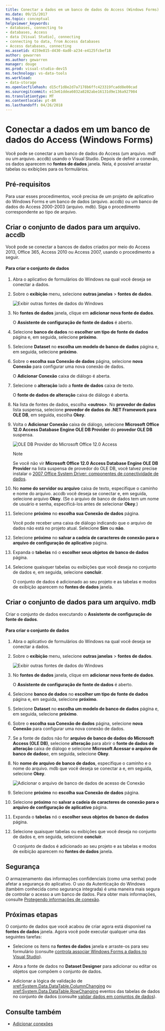 ```yaml
---
title: Conectar a dados em um banco de dados do Access (Windows Forms)
ms.date: 09/15/2017
ms.topic: conceptual
helpviewer_keywords:
- databases, connecting to
- databases, Access
- data [Visual Studio], connecting
- connecting to data, from Access databases
- Access databases, connecting
ms.assetid: 4159e815-d430-4ad0-a234-e4125fcbef18
author: gewarren
ms.author: gewarren
manager: douge
ms.prod: visual-studio-dev15
ms.technology: vs-data-tools
ms.workload:
- data-storage
ms.openlocfilehash: d15cf1d8e2d7a7178b6ffc423319fcadd8e00cad
ms.sourcegitcommit: e13e61ddea6032a8282abe16131d9e136a927984
ms.translationtype: MT
ms.contentlocale: pt-BR
ms.lasthandoff: 04/26/2018
---
```

# <a name="connect-to-data-in-an-access-database-windows-forms"></a>Conectar a dados em um banco de dados do Access (Windows Forms)
Você pode se conectar a um banco de dados do Access (um arquivo. mdf ou um arquivo. accdb) usando o Visual Studio. Depois de definir a conexão, os dados aparecem no **fontes de dados** janela. Nela, é possível arrastar tabelas ou exibições para os formulários.

## <a name="prerequisites"></a>Pré-requisitos
 Para usar esses procedimentos, você precisa de um projeto de aplicativo do Windows Forms e um banco de dados (arquivo. accdb) ou um banco de dados do Access 2000-2003 (arquivo. mdb). Siga o procedimento correspondente ao tipo de arquivo.

## <a name="creating-the-dataset-for-an-accdb-file"></a>Criar o conjunto de dados para um arquivo. accdb
 Você pode se conectar a bancos de dados criados por meio do Access 2013, Office 365, Access 2010 ou Access 2007, usando o procedimento a seguir.

#### <a name="to-create-the-dataset"></a>Para criar o conjunto de dados

1.  Abra o aplicativo de formulários do Windows na qual você deseja se conectar a dados.

2.  Sobre o **exibição** menu, selecione **outras janelas** > **fontes de dados**.

     ![Exibir outras fontes de dados do Windows](../data-tools/media/viewdatasources.png "ViewDataSources")

3.  No **fontes de dados** janela, clique em **adicionar nova fonte de dados**.

     O **Assistente de configuração de fonte de dados** é aberto.

4.  Selecione **banco de dados** no **escolher um tipo de fonte de dados** página e, em seguida, selecione **próximo**.

5.  Selecione **Dataset** no **escolha um modelo de banco de dados** página e, em seguida, selecione **próximo**.

6.  Sobre o **escolha sua Conexão de dados** página, selecione **nova Conexão** para configurar uma nova conexão de dados.

     O **Adicionar Conexão** caixa de diálogo é aberta.

7.  Selecione o **alteração** lado a **fonte de dados** caixa de texto.

     O **fonte de dados de alteração** caixa de diálogo é aberta.

8.  Na lista de fontes de dados, escolha  **\<outros\>**. No **provedor de dados** lista suspensa, selecione **provedor de dados do .NET Framework para OLE DB**, em seguida, escolha **Okey**.

9. Volta o **Adicionar Conexão** caixa de diálogo, selecione **Microsoft Office 12.0 Access Database Engine OLE DB Provider** do **provedor OLE DB** suspensa.

     ![OLE DB Provider do Microsoft Office 12.0 Access](../data-tools/media/dataoledbprovideroffice12access.png "dataOLEDBProviderOffice12Access")

     > [!NOTE]
     >  Se você não vir **Microsoft Office 12.0 Access Database Engine OLE DB Provider** na lista suspensa de provedor do OLE DB, você talvez precise instalar o [2007 Office System Driver: componentes de conectividade de dados](https://www.microsoft.com/download/confirmation.aspx?id=23734).

9. No **nome do servidor ou arquivo** caixa de texto, especifique o caminho e nome do arquivo. accdb você deseja se conectar e, em seguida, selecione arquivo **Okey**. (Se o arquivo de banco de dados tem um nome de usuário e senha, especificá-los antes de selecionar **Okey**.)

10. Selecione **próximo** no **escolha sua Conexão de dados** página.

     Você pode receber uma caixa de diálogo indicando que o arquivo de dados não está no projeto atual. Selecione **Sim** ou **não**.

11. Selecione **próximo** no **salvar a cadeia de caracteres de conexão para o arquivo de configuração de aplicativo** página.

12. Expanda o **tabelas** nó o **escolher seus objetos de banco de dados** página.

13. Selecione quaisquer tabelas ou exibições que você deseja no conjunto de dados e, em seguida, selecione **concluir**.

     O conjunto de dados é adicionado ao seu projeto e as tabelas e modos de exibição aparecem no **fontes de dados** janela.

## <a name="creating-the-dataset-for-an-mdb-file"></a>Criar o conjunto de dados para um arquivo. mdb
 Criar o conjunto de dados executando o **Assistente de configuração de fonte de dados**.

#### <a name="to-create-the-dataset"></a>Para criar o conjunto de dados

1.  Abra o aplicativo de formulários do Windows na qual você deseja se conectar a dados.

2.  Sobre o **exibição** menu, selecione **outras janelas** > **fontes de dados**.

     ![Exibir outras fontes de dados do Windows](../data-tools/media/viewdatasources.png "ViewDataSources")

3.  No **fontes de dados** janela, clique em **adicionar nova fonte de dados**.

     O **Assistente de configuração de fonte de dados** é aberto.

4.  Selecione **banco de dados** no **escolher um tipo de fonte de dados** página e, em seguida, selecione **próximo**.

5.  Selecione **Dataset** no **escolha um modelo de banco de dados** página e, em seguida, selecione **próximo**.

6.  Sobre o **escolha sua Conexão de dados** página, selecione **nova Conexão** para configurar uma nova conexão de dados.

7.  Se a fonte de dados não for **arquivo de banco de dados do Microsoft Access (OLE DB)**, selecione **alteração** para abrir o **fonte de dados de alteração** caixa de diálogo e selecione **Microsoft Acessar o arquivo de banco de dados**e, em seguida, selecione **Okey**.

8.  No **nome de arquivo de banco de dados**, especifique o caminho e o nome do arquivo. mdb que você deseja se conectar a e, em seguida, selecione **Okey**.

     ![Adicionar o arquivo de banco de dados de acesso de Conexão](../data-tools/media/dataaddconnectionaccessmdb.png "dataAddConnectionAccessMDB")

9. Selecione **próximo** no **escolha sua Conexão de dados** página.

10. Selecione **próximo** no **salvar a cadeia de caracteres de conexão para o arquivo de configuração de aplicativo** página.

11. Expanda o **tabelas** nó o **escolher seus objetos de banco de dados** página.

12. Selecione quaisquer tabelas ou exibições que você deseja no conjunto de dados e, em seguida, selecione **concluir**.

     O conjunto de dados é adicionado ao seu projeto e as tabelas e modos de exibição aparecem no **fontes de dados** janela.

## <a name="security"></a>Segurança
 O armazenamento das informações confidenciais (como uma senha) pode afetar a segurança do aplicativo. O uso da Autenticação do Windows (também conhecida como segurança integrada) é uma maneira mais segura de controlar o acesso a um banco de dados. Para obter mais informações, consulte [Protegendo informações de conexão](/dotnet/framework/data/adonet/protecting-connection-information).

## <a name="next-steps"></a>Próximas etapas
 O conjunto de dados que você acabou de criar agora está disponível na **fontes de dados** janela. Agora você pode executar qualquer uma das seguintes tarefas:

-   Selecione os itens na **fontes de dados** janela e arraste-os para seu formulário (consulte [controla associar Windows Forms a dados no Visual Studio](../data-tools/bind-windows-forms-controls-to-data-in-visual-studio.md)).

-   Abra a fonte de dados no **Dataset Designer** para adicionar ou editar os objetos que compõem o conjunto de dados.

-   Adicionar a lógica de validação de <xref:System.Data.DataTable.ColumnChanging> ou <xref:System.Data.DataTable.RowChanging> eventos das tabelas de dados no conjunto de dados (consulte [validar dados em conjuntos de dados](../data-tools/validate-data-in-datasets.md)).

## <a name="see-also"></a>Consulte também

- [Adicionar conexões](../data-tools/add-new-connections.md)